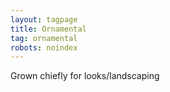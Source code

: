 ```yaml
---
layout: tagpage
title: Ornamental
tag: ornamental
robots: noindex
---
```


Grown chiefly for looks/landscaping

